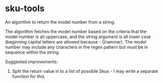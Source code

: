 # sku-tools

An algorithm to return the model number from a string.

The algorithm fetches the model number based on the criteria that the model number is all uppercase, and the string argument is all lower case (beginning capital letters are allowed because - Grammar).
The model number may include any characters in the regex pattern but must be in sequence within the string.

Suggested improvements:

1. Split the return value in to a list of possible Skus - I may write a separate function for this.
